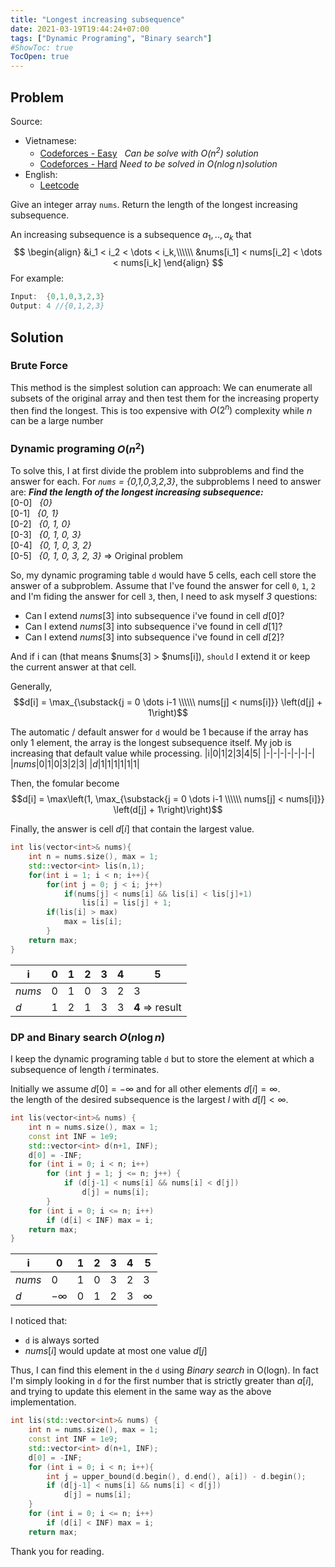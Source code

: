```yaml
---
title: "Longest increasing subsequence"
date: 2021-03-19T19:44:24+07:00
tags: ["Dynamic Programing", "Binary search"]
#ShowToc: true
TocOpen: true
---
```


## Problem 
Source: 
- Vietnamese:
    - [Codeforces - Easy](https://codeforces.com/group/FLVn1Sc504/contest/274501/problem/F)&nbsp;&nbsp;&nbsp;*Can be solve with $O(n^2)$ solution*
    - [Codeforces - Hard](https://codeforces.com/group/FLVn1Sc504/contest/274501/problem/G)&nbsp;*Need to be solved in $O(n\log n) solution$*
- English:
    - [Leetcode](https://leetcode.com/problems/longest-increasing-subsequence/)

Give an integer array `nums`. Return the length of the longest increasing subsequence.

An increasing subsequence is a subsequence $a_1,..,a_k$ that
$$
\begin{align}
    &i_1 < i_2 < \dots < i_k,\\\\\\
    &nums[i_1] < nums[i_2] < \dots < nums[i_k]
\end{align}
$$
For example:
```cpp
Input:  {0,1,0,3,2,3}
Output: 4 //{0,1,2,3}
```
## Solution
### Brute Force
This method is the simplest solution can approach: We can enumerate all subsets of the original array and then test them for the increasing property then find the longest. This is too expensive with $O(2^n)$ complexity while $n$ can be a large number
### Dynamic programing $O(n^2)$
To solve this, I at first divide the problem into subproblems and find the answer for each. For *`nums` = {0,1,0,3,2,3}*, the subproblems I need to answer are:
***Find the length of the longest increasing subsequence:***\
    [0-0]&nbsp;&nbsp;&nbsp;*{0}*\
    [0-1]&nbsp;&nbsp;&nbsp;*{0, 1}*\
    [0-2]&nbsp;&nbsp;&nbsp;*{0, 1, 0}*\
    [0-3]&nbsp;&nbsp;&nbsp;*{0, 1, 0, 3}*\
    [0-4]&nbsp;&nbsp;&nbsp;*{0, 1, 0, 3, 2}*\
    [0-5]&nbsp;&nbsp;&nbsp;*{0, 1, 0, 3, 2, 3}* $\Rightarrow$ Original problem

So, my dynamic programing table `d` would have 5 cells, each cell store the answer of a subproblem. Assume that I've found the answer for cell `0`, `1`, `2` and I'm fiding the answer for cell `3`, then, I need to ask myself *3* questions:
- Can I extend $nums[3]$ into subsequence i've found in cell $d[0]$?
- Can I extend $nums[3]$ into subsequence i've found in cell $d[1]$?
- Can I extend $nums[3]$ into subsequence i've found in cell $d[2]$?

And if i can (that means $nums[3] > $nums[i]), `should` I extend it or keep the current answer at that cell.

Generally, $$d[i] = \max_{\substack{j = 0 \dots i-1 \\\\\\ nums[j] < nums[i]}} \left(d[j] + 1\right)$$

The automatic / default answer for `d` would be 1 because if the array has only 1 element, the array is the longest subsequence itself. My job is increasing that default value while processing.
|i|0|1|2|3|4|5|
|-|-|-|-|-|-|-|
|$nums$|0|1|0|3|2|3|
|$d$|1|1|1|1|1|1|

Then, the fomular become $$d[i] = \max\left(1, \max_{\substack{j = 0 \dots i-1 \\\\\\ nums[j] < nums[i]}} \left(d[j] + 1\right)\right)$$

Finally, the answer is cell $d[i]$ that contain the largest value.
```cpp
int lis(vector<int>& nums){
    int n = nums.size(), max = 1;
    std::vector<int> lis(n,1);
    for(int i = 1; i < n; i++){
        for(int j = 0; j < i; j++)
            if(nums[j] < nums[i] && lis[i] < lis[j]+1)
                lis[i] = lis[j] + 1;
        if(lis[i] > max)
            max = lis[i];
        }
    return max;
}
```
|i|0|1|2|3|4|5|
|-|-|-|-|-|-|-|
|$nums$|0|1|0|3|2|3|
|$d$|1|2|1|3|3|**4** $\Rightarrow$ result|
### DP and Binary search $O(n\log n)$
I keep the dynamic programing table `d` but to store the element at which a subsequence of length $i$ terminates.

Initially we assume $d[0] = -\infty$ and for all other elements $d[i] = \infty$.\
the length of the desired subsequence is the largest $l$ with $d[l] < \infty$.
```cpp
int lis(vector<int>& nums) {
    int n = nums.size(), max = 1;
    const int INF = 1e9;
    std::vector<int> d(n+1, INF);
    d[0] = -INF;
    for (int i = 0; i < n; i++)
        for (int j = 1; j <= n; j++) {
            if (d[j-1] < nums[i] && nums[i] < d[j])
                d[j] = nums[i];
        }
    for (int i = 0; i <= n; i++)
        if (d[i] < INF) max = i;
    return max;
}
```
|i|0|1|2|3|4|5|
|-|-|-|-|-|-|-|
|$nums$|0|1|0|3|2|3|
|$d$|$-\infty$|0|1|2|3|$\infty$|

I noticed that:
- `d` is always sorted
- $nums[i]$ would update at most one value $d[j]$

Thus, I can find this element in the `d` using *Binary search* in O(logn). In fact I'm simply looking in `d` for the first number that is strictly greater than $a[i]$, and trying to update this element in the same way as the above implementation.
```cpp
int lis(std::vector<int>& nums) {
    int n = nums.size(), max = 1;
    const int INF = 1e9;
    std::vector<int> d(n+1, INF);
    d[0] = -INF;
    for (int i = 0; i < n; i++){
        int j = upper_bound(d.begin(), d.end(), a[i]) - d.begin();
        if (d[j-1] < nums[i] && nums[i] < d[j])
            d[j] = nums[i];
    }
    for (int i = 0; i <= n; i++)
        if (d[i] < INF) max = i;
    return max;
```
Thank you for reading.